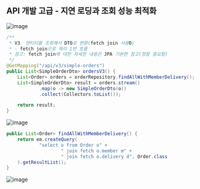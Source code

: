 ## **API 개발 고급 - 지연 로딩과 조회 성능 최적화**

![image](https://user-images.githubusercontent.com/79301439/178145923-ae75f730-6576-4833-b35a-e0239fbb5d5e.png)

```java
/**
 * V3. 엔티티를 조회해서 DTO로 변환(fetch join 사용O)
 * - fetch join으로 쿼리 1번 호출
 * 참고: fetch join에 대한 자세한 내용은 JPA 기본편 참고(정말 중요함)
 */
@GetMapping("/api/v3/simple-orders")
public List<SimpleOrderDto> ordersV3() {
    List<Order> orders = orderRepository.findAllWithMemberDelivery();
    List<SimpleOrderDto> result = orders.stream()
            .map(o -> new SimpleOrderDto(o))
            .collect(Collectors.toList());

    return result;
}
```

![image](https://user-images.githubusercontent.com/79301439/178145936-e24a12e2-6867-4353-bc3f-5d0907b1c867.png)

```java
public List<Order> findAllWithMemberDelivery() {
    return em.createQuery(
            "select o from Order o" +
                    " join fetch o.member m" +
                    " join fetch o.delivery d", Order.class
    ).getResultList();
}
```

![image](https://user-images.githubusercontent.com/79301439/178145962-1cbf9290-5c2c-47c8-a887-d1bf9ee27f8e.png)
